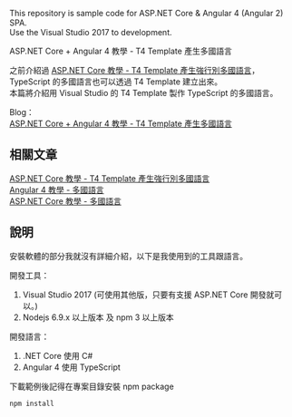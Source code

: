 This repository is sample code for ASP.NET Core & Angular 4 (Angular 2) SPA.  
Use the Visual Studio 2017 to development.  

ASP.NET Core + Angular 4 教學 - T4 Template 產生多國語言 

之前介紹過 [ASP.NET Core 教學 - T4 Template 產生強行別多國語言](/article/asp-net-core-t4-generate-localization.html)，TypeScript 的多國語言也可以透過 T4 Template 建立出來。  
本篇將介紹用 Visual Studio 的 T4 Template 製作 TypeScript 的多國語言。  

Blog：  
[ASP.NET Core + Angular 4 教學 - T4 Template 產生多國語言](https://blog.johnwu.cc/article/asp-net-core-angular-4-t4-generate-localization.html)

## 相關文章

[ASP.NET Core 教學 - T4 Template 產生強行別多國語言](/article/asp-net-core-t4-generate-localization.html)  
[Angular 4 教學 - 多國語言](/article/angular-4-localization.html)  
[ASP.NET Core 教學 - 多國語言](/article/asp-net-core-localization.html)  

## 說明

安裝軟體的部分我就沒有詳細介紹，以下是我使用到的工具跟語言。

開發工具：
1. Visual Studio 2017 (可使用其他版，只要有支援 ASP.NET Core 開發就可以。)
2. Nodejs 6.9.x 以上版本 及 npm 3 以上版本

開發語言：
1. .NET Core 使用 C#
2. Angular 4 使用 TypeScript

下載範例後記得在專案目錄安裝 npm package

``` batch
npm install
```
